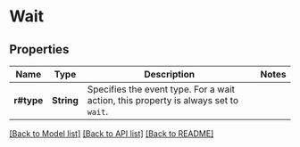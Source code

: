 # Wait

## Properties

Name | Type | Description | Notes
------------ | ------------- | ------------- | -------------
**r#type** | **String** | Specifies the event type. For a wait action, this property is  always set to `wait`.  | 

[[Back to Model list]](../README.md#documentation-for-models) [[Back to API list]](../README.md#documentation-for-api-endpoints) [[Back to README]](../README.md)


